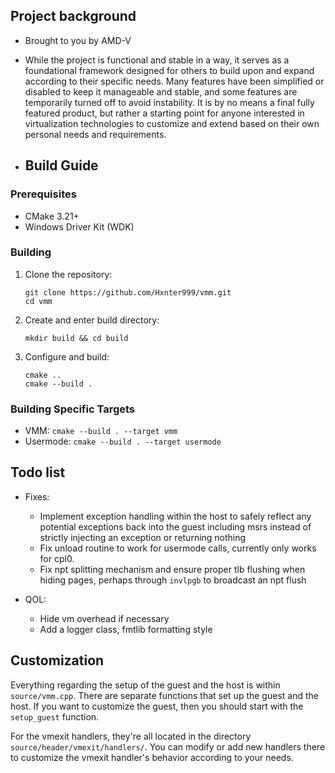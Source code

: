 ## Project background
- Brought to you by AMD-V 
- While the project is functional and stable in a way, it serves as a foundational framework designed for others to build upon and expand according to their specific needs. Many features have been simplified or disabled to keep it manageable and stable, and some features are temporarily turned off to avoid instability. It is by no means a final fully featured product, but rather a starting point for anyone interested in virtualization technologies to customize and extend based on their own personal needs and requirements.

- ## Build Guide

### Prerequisites

- CMake 3.21+
- Windows Driver Kit (WDK)

### Building

1. Clone the repository:
   ```
   git clone https://github.com/Hxnter999/vmm.git
   cd vmm
   ```

2. Create and enter build directory:
   ```
   mkdir build && cd build
   ```

3. Configure and build:
   ```
   cmake ..
   cmake --build .
   ```

### Building Specific Targets

- VMM: `cmake --build . --target vmm`
- Usermode: `cmake --build . --target usermode`

## Todo list
- Fixes:
    - Implement exception handling within the host to safely reflect any potential exceptions back into the guest including msrs instead of strictly injecting an exception or returning nothing
    - Fix unload routine to work for usermode calls, currently only works for cpl0.
    - Fix npt splitting mechanism and ensure proper tlb flushing when hiding pages, perhaps through `invlpgb` to broadcast an npt flush

- QOL:
    - Hide vm overhead if necessary
    - Add a logger class, fmtlib formatting style
	
## Customization
Everything regarding the setup of the guest and the host is within `source/vmm.cpp`. There are separate functions that set up the guest and the host. If you want to customize the guest, then you should start with the `setup_guest` function.

For the vmexit handlers, they're all located in the directory `source/header/vmexit/handlers/`. You can modify or add new handlers there to customize the vmexit handler's behavior according to your needs.